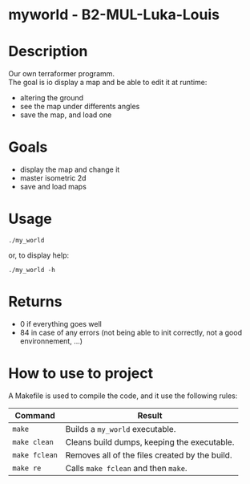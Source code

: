 # myworld - B2-MUL-Luka-Louis

# Description
Our own terraformer programm. <br>
The goal is io display a map and be able to edit it at runtime:
* altering the ground
* see the map under differents angles
* save the map, and load one

# Goals
* display the map and change it
* master isometric 2d
* save and load maps

# Usage
```
./my_world
```
or, to display help:
```
./my_world -h
```

# Returns
* 0 if everything goes well
* 84 in case of any errors (not being able to init correctly, not a good environnement, ...)

# How to use to project
A Makefile is used to compile the code, and it use the following rules:

| Command          | Result                                          |
| ---------------- | ----------------------------------------------- |
| `make`           | Builds a ```my_world``` executable.          |
| `make clean`     | Cleans build dumps, keeping the executable.     |
| `make fclean`    | Removes all of the files created by the build.  |
| `make re`        | Calls `make fclean` and then `make`.            |
